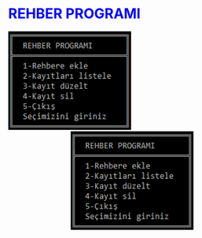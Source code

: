 <h1 style="color:blue;">    REHBER PROGRAMI     </h1>

<img src="https://github.com/erdincdonmez/Python/blob/main/Python%20DERSTE%20YAPILAN%20ornekler/Vektorel/vektorel_python86_20231028/2_DOSYA%20ISLEMLERI/h07_ct4_REHBER/resim/rehberanamenu.PNG?raw=true" alt="alt text" width="250" height="200">

<img src="https://github.com/erdincdonmez/Python/blob/main/Python%20DERSTE%20YAPILAN%20ornekler/Vektorel/vektorel_python86_20231028/2_DOSYA%20ISLEMLERI/h07_ct4_REHBER/resim/rehberanamenu.PNG?raw=true" alt="alt text" width="250" height="200" style="display: block; margin: auto;">